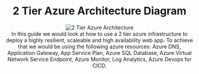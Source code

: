 <div style="text-align: center;">
  <h1> 2 Tier Azure Architecture Diagram</h1>
  <img src="https://ositauche.com/2TierAzureArchitecture.jpg" alt="2 Tier Azure Architecture" style="max-width: 100%; height: auto;">
</div>
<div style="text-align: center;">
In this guide we would look at how to use a 2 tier azure infrastructure to deploy a highly resilient, scaleable and high availability web app. To achieve that we would be using the following azure resources: Azure DNS, Application Gateway, App Service Plan, Azure SQL Database, Azure Virtual Network Service Endpoint, Azure Monitor, Log Analytics, Azure Devops for CICD.
</div>
